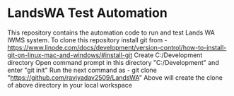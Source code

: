 # LandsWA Test Automation
This repository contains the automation code to run and test Lands WA IWMS system. To clone this repository install git from - https://www.linode.com/docs/development/version-control/how-to-install-git-on-linux-mac-and-windows/#install-git
Create C:/Development directory
Open command prompt in this directory "C:/Development" and enter "git init"
Run the next command as - git clone "https://github.com/raviyadav2509/LandsWA"
Above will create the clone of above directory in your local workspace

